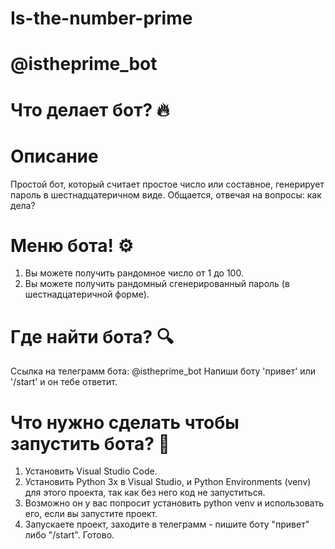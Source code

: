 #  Is-the-number-prime
#  @istheprime_bot

# Что делает бот? 🔥
# Описание 
   Простой бот, который считает простое число или составное, генерирует пароль в шестнадцатеричном виде.
   Общается, отвечая на вопросы: как дела?

# Меню бота! ⚙️
 1) Вы можете получить рандомное число от 1 до 100.
 2) Вы можете получить рандомный сгенерированный пароль (в шестнадцатеричной форме).

# Где найти бота? 🔍
  Ссылка на телеграмм бота: @istheprime_bot
  Напиши боту 'привет' или '/start' и он тебе ответит.

# Что нужно сделать чтобы запустить бота? 🚀
1) Установить Visual Studio Code.
2) Установить Python 3x в Visual Studio, и Python Environments (venv) для этого проекта,
  так как без него код не запуститься.
3) Возможно он у вас попросит установить python venv и использовать его, если вы запустите проект.
4) Запускаете проект, заходите в телеграмм - пишите боту "привет" либо "/start". Готово.
